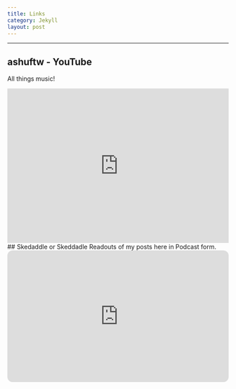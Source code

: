```yaml
---
title: Links
category: Jekyll
layout: post
---
```


---
## ashuftw - YouTube
All things music!
<iframe width="100%" height="352" src="https://www.youtube.com/embed/kAj2Vwqq2-8" frameborder="0" allowfullscreen></iframe>
## Skedaddle or Skeddadle 
Readouts of my posts here in Podcast form. 
<iframe style="border-radius:12px" src="https://open.spotify.com/embed/show/2dZCfmzMbTTn5dEssbFlJS?utm_source=generator" width="100%" height="300" frameBorder="0" allowfullscreen="" allow="autoplay; clipboard-write; encrypted-media; fullscreen; picture-in-picture" loading="lazy"></iframe>